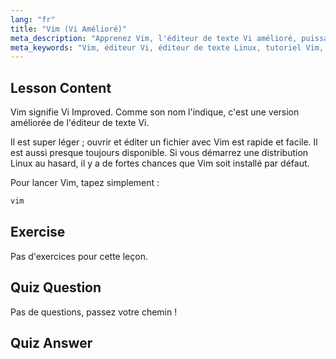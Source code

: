 ```yaml
---
lang: "fr"
title: "Vim (Vi Amélioré)"
meta_description: "Apprenez Vim, l'éditeur de texte Vi amélioré, puissant et léger pour Linux. Comprenez son utilisation de base et pourquoi Vim est essentiel pour les utilisateurs de Linux."
meta_keywords: "Vim, éditeur Vi, éditeur de texte Linux, tutoriel Vim, commandes Linux, Linux débutant, guide Vim"
---
```


## Lesson Content

Vim signifie Vi Improved. Comme son nom l'indique, c'est une version améliorée de l'éditeur de texte Vi.

Il est super léger ; ouvrir et éditer un fichier avec Vim est rapide et facile. Il est aussi presque toujours disponible. Si vous démarrez une distribution Linux au hasard, il y a de fortes chances que Vim soit installé par défaut.

Pour lancer Vim, tapez simplement :

```bash
vim
```

## Exercise

Pas d'exercices pour cette leçon.

## Quiz Question

Pas de questions, passez votre chemin !

## Quiz Answer
